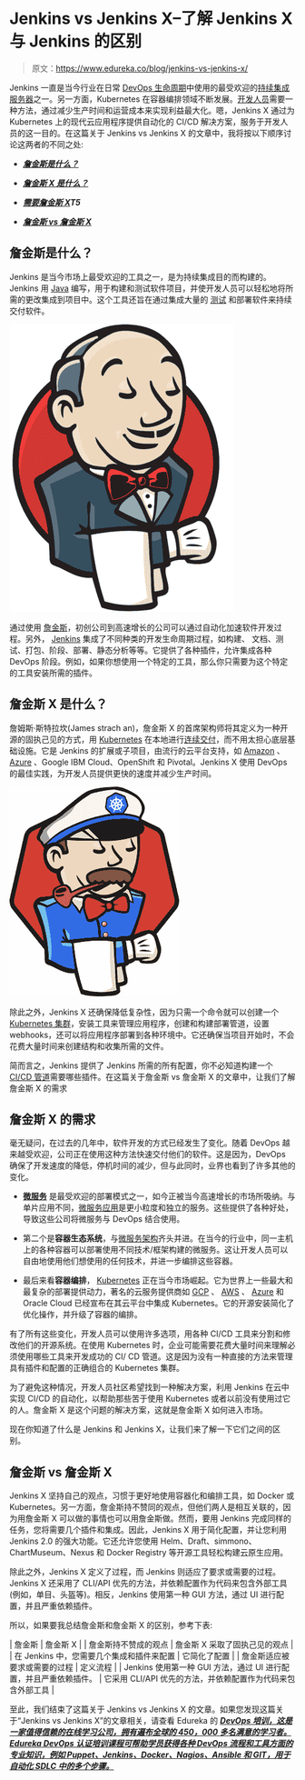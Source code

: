 # Jenkins vs Jenkins X–了解 Jenkins X 与 Jenkins 的区别

> 原文：<https://www.edureka.co/blog/jenkins-vs-jenkins-x/>

Jenkins 一直是当今行业在日常 [DevOps 生命周期](https://www.edureka.co/blog/devops-lifecycle/)中使用的最受欢迎的[持续集成服务器](https://www.edureka.co/blog/continuous-integration/)之一。另一方面，Kubernetes 在容器编排领域不断发展。[开发人员](https://edureka.co/devops-certification-training)需要一种方法，通过减少生产时间和运营成本来实现利益最大化。嗯，Jenkins X 通过为 Kubernetes 上的现代云应用程序提供自动化的 CI/CD 解决方案，服务于开发人员的这一目的。在这篇关于 Jenkins vs Jenkins X 的文章中，我将按以下顺序讨论这两者的不同之处:

*   ***[詹金斯是什么？](#whatisjenkins)***

*   ***[詹金斯 X 是什么？](#whatisjenkinsx)***

*   ***[需要詹金斯 X](#needofjenkinsx)T5***

*   ***[詹金斯 vs 詹金斯 X](#differences)***

## **詹金斯是什么？**

Jenkins 是当今市场上最受欢迎的工具之一，是为持续集成目的而构建的。Jenkins 用  [Java](https://www.edureka.co/blog/java-tutorial/) 编写，用于构建和测试软件项目，并使开发人员可以轻松地将所需的更改集成到项目中。这个工具还旨在通过集成大量的  [测试](https://www.edureka.co/blog/software-testing-tutorial/) 和部署软件来持续交付软件。

![Jenkins Logo - Jenkins vs Jenkins X - Edureka](img/57defc5526eb73ce21e3b2c5fd5f600f.png)

通过使用  [詹金斯](https://www.edureka.co/blog/what-is-jenkins/)，初创公司到高速增长的公司可以通过自动化加速软件开发过程。另外，  [Jenkins](https://www.edureka.co/blog/jenkins-tutorial/) 集成了不同种类的开发生命周期过程，如构建、  文档、测试、打包、阶段、部署、静态分析等等。它提供了各种插件，允许集成各种 DevOps 阶段。例如，如果你想使用一个特定的工具，那么你只需要为这个特定的工具安装所需的插件。

## **詹金斯 X 是什么？**

詹姆斯·斯特拉坎(James strach an)，詹金斯 X 的首席架构师将其定义为一种开源的固执己见的方式，用 [Kubernetes](https://www.edureka.co/blog/kubernetes-tutorial/) 在本地进行[连续交付](https://www.edureka.co/blog/continuous-delivery/)，而不用太担心底层基础设施。它是 Jenkins 的扩展或子项目，由流行的云平台支持，如 [Amazon](https://www.edureka.co/blog/amazon-aws-tutorial/) 、 [Azure](https://www.edureka.co/blog/microsoft-azure-tutorial) 、Google IBM Cloud、OpenShift 和 Pivotal。Jenkins X 使用 DevOps 的最佳实践，为开发人员提供更快的速度并减少生产时间。

![Jenkins X Logo - Jenkins vs Jenkins X - Edureka](img/b96bd3f756504863c2e69d01565f6ff3.png)

除此之外，Jenkins X 还确保降低复杂性，因为只需一个命令就可以创建一个 [Kubernetes 集群](https://www.edureka.co/blog/logging-monitoring-elasticsearch-fluentd-kibana/)，安装工具来管理应用程序，创建和构建部署管道，设置 webhooks，还可以将应用程序部署到各种环境中。它还确保当项目开始时，不会花费大量时间来创建结构和收集所需的文件。

简而言之，Jenkins 提供了 Jenkins 所需的所有配置，你不必知道构建一个 [CI/CD 管道](https://www.edureka.co/blog/ci-cd-pipeline/)需要哪些插件。在这篇关于詹金斯 vs 詹金斯 X 的文章中，让我们了解詹金斯 X 的需求

## **詹金斯 X 的需求**

毫无疑问，在过去的几年中，软件开发的方式已经发生了变化。随着 DevOps 越来越受欢迎，公司正在使用这种方法快速交付他们的软件。这是因为，DevOps 确保了开发速度的降低，停机时间的减少，但与此同时，业界也看到了许多其他的变化。

*   [**微服务**](https://www.edureka.co/blog/microservices-tutorial-with-example) 是最受欢迎的部署模式之一，如今正被当今高速增长的市场所吸纳。与单片应用不同，[微服务应用](https://www.edureka.co/blog/what-is-microservices/)是更小粒度和独立的服务。这些提供了各种好处，导致这些公司将微服务与 DevOps 结合使用。

*   第二个是**容器生态系统**，与[微服务架构](https://www.edureka.co/blog/microservice-architecture/)齐头并进。在当今的行业中，同一主机上的各种容器可以部署使用不同技术/框架构建的微服务。这让开发人员可以自由地使用他们想使用的任何技术，并进一步编排这些容器。

*   最后来看**容器编排**， [Kubernetes](https://www.edureka.co/blog/what-is-kubernetes-container-orchestration) 正在当今市场崛起。它为世界上一些最大和最复杂的部署提供动力，著名的云服务提供商如 [GCP](https://www.edureka.co/blog/google-cloud-services/) 、 [AWS](https://www.edureka.co/blog/what-is-aws/) 、 [Azure](https://www.edureka.co/blog/what-is-azure/) 和 Oracle Cloud 已经宣布在其云平台中集成 Kubernetes。它的开源安装简化了优化操作，并升级了容器的编排。

有了所有这些变化，开发人员可以使用许多选项，用各种 CI/CD 工具来分割和修改他们的开源系统。在使用 Kubernetes 时，企业可能需要花费大量时间来理解必须使用哪些工具来开发成功的 CI/ CD 管道。这是因为没有一种直接的方法来管理具有插件和配置的正确组合的 Kubernetes 集群。

为了避免这种情况，开发人员社区希望找到一种解决方案，利用 Jenkins 在云中实现 CI/CD 的自动化，以帮助那些苦于使用 Kubernetes 或者以前没有使用过它的人。詹金斯 X 是这个问题的解决方案，这就是詹金斯 X 如何进入市场。

现在你知道了什么是 Jenkins 和 Jenkins X，让我们来了解一下它们之间的区别。

## **詹金斯 vs 詹金斯 X**

Jenkins X 坚持自己的观点，习惯于更好地使用容器化和编排工具，如 Docker 或 Kubernetes。另一方面，詹金斯持不赞同的观点，但他们两人是相互关联的，因为用詹金斯 X 可以做的事情也可以用詹金斯做。然而，要用 Jenkins 完成同样的任务，您将需要几个插件和集成。因此，Jenkins X 用于简化配置，并让您利用 Jenkins 2.0 的强大功能。它还允许您使用 Helm、Draft、simmono、ChartMuseum、Nexus 和 Docker Registry 等开源工具轻松构建云原生应用。

除此之外，Jenkins X 定义了过程，而 Jenkins 则适应了要求或需要的过程。Jenkins X 还采用了 CLI/API 优先的方法，并依赖配置作为代码来包含外部工具(例如，单目、头盔等)。相反，Jenkins 使用第一种 GUI 方法，通过 UI 进行配置，并且严重依赖插件。

所以，如果要我总结詹金斯和詹金斯 X 的区别，参考下表:

| 詹金斯 | 詹金斯 X |
| 詹金斯持不赞成的观点 | 詹金斯 X 采取了固执己见的观点 |
| 在 Jenkins 中，您需要几个集成和插件来配置 | 它简化了配置 |
| 詹金斯适应被要求或需要的过程 | 定义流程 |
| Jenkins 使用第一种 GUI 方法，通过 UI 进行配置，并且严重依赖插件。 | 它采用 CLI/API 优先的方法，并依赖配置作为代码来包含外部工具 |

至此，我们结束了这篇关于 Jenkins vs Jenkins X 的文章。如果您发现这篇关于“Jenkins vs Jenkins X”的文章相关，请查看 Edureka 的 [***DevOps 培训，这是一家值得信赖的在线学习公司，拥有遍布全球的 450，000 多名满意的学习者。Edureka DevOps 认证培训课程可帮助学员获得各种 DevOps 流程和工具方面的专业知识，例如 Puppet、Jenkins、Docker、Nagios、Ansible 和 GIT，用于自动化 SDLC 中的多个步骤。***](https://www.edureka.co/devops-certification-training)